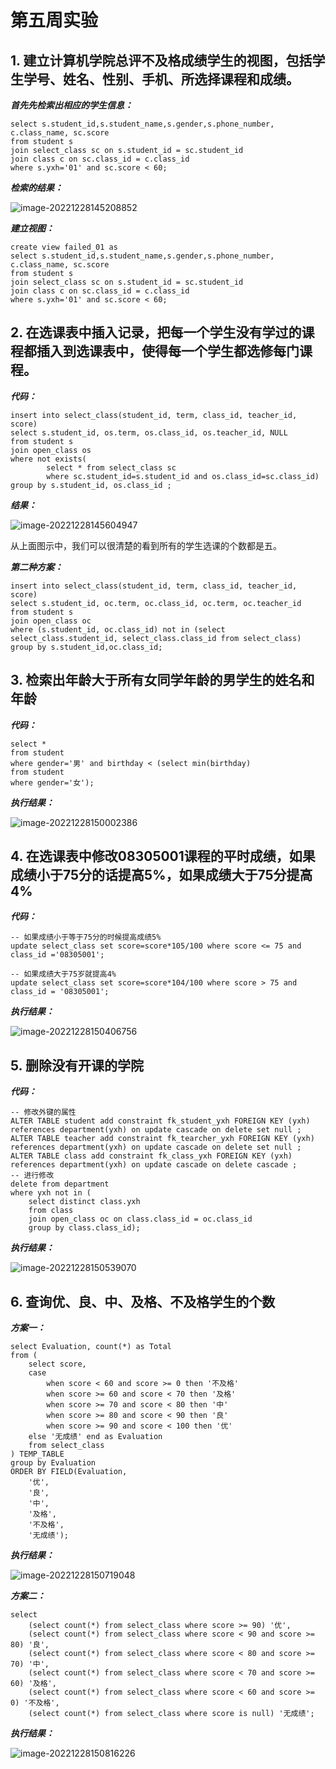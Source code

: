# 第五周实验

## 1. 建立计算机学院总评不及格成绩学生的视图，包括学生学号、姓名、性别、手机、所选择课程和成绩。

***首先先检索出相应的学生信息：***

```mysql
select s.student_id,s.student_name,s.gender,s.phone_number, c.class_name, sc.score
from student s
join select_class sc on s.student_id = sc.student_id
join class c on sc.class_id = c.class_id
where s.yxh='01' and sc.score < 60;
```

***检索的结果：***

![image-20221228145208852](C:\Users\z1769\AppData\Roaming\Typora\typora-user-images\image-20221228145208852.png)

***建立视图：***

```mysql
create view failed_01 as
select s.student_id,s.student_name,s.gender,s.phone_number, c.class_name, sc.score
from student s
join select_class sc on s.student_id = sc.student_id
join class c on sc.class_id = c.class_id
where s.yxh='01' and sc.score < 60;
```

## 2. 在选课表中插入记录，把每一个学生没有学过的课程都插入到选课表中，使得每一个学生都选修每门课程。

***代码：***

```mysql
insert into select_class(student_id, term, class_id, teacher_id, score)
select s.student_id, os.term, os.class_id, os.teacher_id, NULL
from student s
join open_class os
where not exists(
        select * from select_class sc
        where sc.student_id=s.student_id and os.class_id=sc.class_id)
group by s.student_id, os.class_id ;
```

***结果：***

![image-20221228145604947](C:\Users\z1769\AppData\Roaming\Typora\typora-user-images\image-20221228145604947.png)

从上面图示中，我们可以很清楚的看到所有的学生选课的个数都是五。

***第二种方案：***

```mysql
insert into select_class(student_id, term, class_id, teacher_id, score)
select s.student_id, oc.term, oc.class_id, oc.term, oc.teacher_id
from student s
join open_class oc
where (s.student_id, oc.class_id) not in (select select_class.student_id, select_class.class_id from select_class)
group by s.student_id,oc.class_id;
```

## 3.  检索出年龄大于所有女同学年龄的男学生的姓名和年龄

***代码：***

```mysql
select *
from student
where gender='男' and birthday < (select min(birthday)
from student
where gender='女');
```

***执行结果：***

![image-20221228150002386](C:\Users\z1769\AppData\Roaming\Typora\typora-user-images\image-20221228150002386.png)

## 4. 在选课表中修改08305001课程的平时成绩，如果成绩小于75分的话提高5%，如果成绩大于75分提高4%

***代码：***

```mysql
-- 如果成绩小于等于75分的时候提高成绩5%
update select_class set score=score*105/100 where score <= 75 and class_id ='08305001';

-- 如果成绩大于75岁就提高4%
update select_class set score=score*104/100 where score > 75 and class_id = '08305001';
```

***执行结果：***

![image-20221228150406756](C:\Users\z1769\AppData\Roaming\Typora\typora-user-images\image-20221228150406756.png)

## 5. 删除没有开课的学院

***代码：***

```mysql
-- 修改外键的属性
ALTER TABLE student add constraint fk_student_yxh FOREIGN KEY (yxh) references department(yxh) on update cascade on delete set null ;
ALTER TABLE teacher add constraint fk_tearcher_yxh FOREIGN KEY (yxh) references department(yxh) on update cascade on delete set null ;
ALTER TABLE class add constraint fk_class_yxh FOREIGN KEY (yxh) references department(yxh) on update cascade on delete cascade ;
-- 进行修改
delete from department
where yxh not in (
    select distinct class.yxh
    from class
    join open_class oc on class.class_id = oc.class_id
    group by class.class_id);
```

***执行结果：***

![image-20221228150539070](C:\Users\z1769\AppData\Roaming\Typora\typora-user-images\image-20221228150539070.png)

## 6. 查询优、良、中、及格、不及格学生的个数

***方案一：***

```mysql
select Evaluation, count(*) as Total
from (
    select score,
    case
        when score < 60 and score >= 0 then '不及格'
        when score >= 60 and score < 70 then '及格'
        when score >= 70 and score < 80 then '中'
        when score >= 80 and score < 90 then '良'
        when score >= 90 and score < 100 then '优'
    else '无成绩' end as Evaluation
    from select_class
) TEMP_TABLE
group by Evaluation
ORDER BY FIELD(Evaluation,
    '优',
    '良',
    '中',
    '及格',
    '不及格',
    '无成绩');
```

***执行结果：***

![image-20221228150719048](C:\Users\z1769\AppData\Roaming\Typora\typora-user-images\image-20221228150719048.png)

***方案二：***

```mysql
select
    (select count(*) from select_class where score >= 90) '优',
    (select count(*) from select_class where score < 90 and score >= 80) '良',
    (select count(*) from select_class where score < 80 and score >= 70) '中',
    (select count(*) from select_class where score < 70 and score >= 60) '及格',
    (select count(*) from select_class where score < 60 and score >= 0) '不及格',
    (select count(*) from select_class where score is null) '无成绩';
```

***执行结果：***

![image-20221228150816226](C:\Users\z1769\AppData\Roaming\Typora\typora-user-images\image-20221228150816226.png)